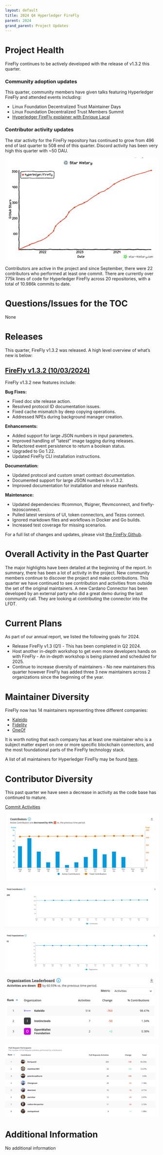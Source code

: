 ```yaml
---
layout: default
title: 2024 Q4 Hyperledger FireFly
parent: 2024
grand_parent: Project Updates
---
```


# Project Health

FireFly continues to be actively developed with the release of v1.3.2 this quarter. 

### Community adoption updates

This quarter, community members have given talks featuring Hyperledger FireFly and attended events including:

- Linux Foundation Decentralized Trust Maintainer Days
- Linux Foundation Decentralized Trust Members Summit
- [Hyperledger FireFly explainer with Enrique Lacal](https://www.youtube.com/watch?v=AhILVoxg3x8)

### Contributor activity updates

The star activity for the FireFly repository has continued to grow from 496 end of last quarter to 508 end of this quarter. Discord activity has been very high this quarter with ~50 DAU.

![GitHub stars history](images/HLFF_2024_Q4_stars.png "")

Contributors are active in the project and since September, there were 22 contributors who performed at least one commit.
There are currently over 775k lines of code for Hyperledger FireFly across 20 repositories, with a total of 10.986k commits to date.

# Questions/Issues for the TOC

None

# Releases

This quarter, FireFly v1.3.2 was released. A high level overview of what’s new is below:

## [FireFly v1.3.2 (10/03/2024)](https://github.com/hyperledger/firefly/releases/tag/v1.3.2)

FireFly v1.3.2 new features include:

__Bug Fixes:__

- Fixed doc site release action.
- Resolved protocol ID documentation issues.
- Fixed cache mismatch by deep copying operations.
- Addressed NPEs during background manager creation.

__Enhancements:__

- Added support for large JSON numbers in input parameters.
- Improved handling of "latest" image tagging during releases.
- Refactored event persistence to return a boolean status.
- Upgraded to Go 1.22.
- Updated FireFly CLI installation instructions.

__Documentation:__

- Updated protocol and custom smart contract documentation.
- Documented support for large JSON numbers in v1.3.2.
- Improved documentation for installation and release manifests.

__Maintenance:__

- Updated dependencies: ffcommon, ffsigner, ffevmconnect, and firefly-tezosconnect.
- Pulled latest versions of UI, token connectors, and Tezos connect.
- Ignored markdown files and workflows in Docker and Go builds.
- Increased test coverage for missing scenarios.

For a full list of changes and updates, please visit [the FireFly Github](https://github.com/hyperledger/firefly/releases/tag/v1.3.2).

# Overall Activity in the Past Quarter

The major highlights have been detailed at the beginning of the report. In summary, there has been a lot of activity in the project. New community members continue to discover the project and make contributions. This quarter we have continued to see contribution and activities from outside the set of the original maintainers. A new Cardano Connector has been developed by an external party who did a great demo during the last community call. They are looking at contributing the connector into the LFDT.

# Current Plans

As part of our annual report, we listed the following goals for 2024.

- Release FireFly v1.3 (Q1) - This has been completed in Q2 2024.
- Host another in-depth workshop to get even more developers hands on with FireFly - An in-depth workshop is being planned and scheduled for 2025.
- Continue to increase diversity of maintainers - No new maintainers this quarter however FireFly has added three 3 new maintainers across 2 organizations since the beginning of the year.

# Maintainer Diversity

FireFly now has 14 maintainers representing three different companies:

- [Kaleido](https://kaleido.io/)
- [Fidelity](https://www.fidelity.com/)
- [OneOf](https://www.oneof.com/)

It is worth noting that each company has at least one maintainer who is a subject matter expert on one or more specific blockchain connectors, and the most foundational parts of the FireFly technology stack.

A list of all maintainers for Hyperledger FireFly may be found [here](https://wiki.hyperledger.org/display/FIR/Maintainers).

# Contributor Diversity

This past quarter we have seen a decrease in activity as the code base has continued to mature.

[Commit Activities](https://insights.lfx.linuxfoundation.org/foundation/lf-decentralized-trust/overview/github?project=firefly&repository=&routedFrom=Github)

![alt_text](images/HLFF_2024_Q4_1.png "image_tooltip")

![alt_text](images/HLFF_2024_Q4_2.png "image_tooltip")

![alt_text](images/HLFF_2024_Q4_3.png "image_tooltip")

![alt_text](images/HLFF_2024_Q4_4.png "image_tooltip")

![alt_text](images/HLFF_2024_Q4_5.png "image_tooltip")

# Additional Information

No additional information
